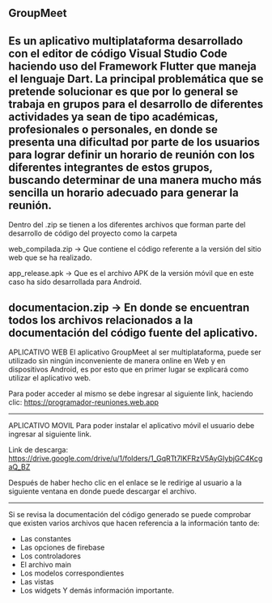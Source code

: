 GroupMeet
--------------------------------------------------------------------------------------------------------------
Es un aplicativo multiplataforma desarrollado con el editor de código Visual Studio Code haciendo uso del 
Framework Flutter que maneja el lenguaje Dart. La principal problemática que se pretende solucionar es que 
por lo general se trabaja en grupos para el desarrollo de diferentes actividades ya sean de tipo académicas, 
profesionales o personales, en donde se presenta una dificultad por parte de los usuarios para lograr definir 
un horario de reunión con los diferentes integrantes de estos grupos, buscando determinar de una manera mucho 
más sencilla un horario adecuado para generar la reunión.  
--------------------------------------------------------------------------------------------------------------
Dentro del .zip se tienen a los diferentes archivos que forman parte del desarrollo de código del
proyecto como la carpeta 

web_compilada.zip -> Que contiene el código referente a la versión del sitio web que se ha realizado. 

app_release.apk -> Que es el archivo APK de la versión móvil que en este caso ha sido desarrollada para 
Android. 

documentacion.zip -> En donde se encuentran todos los archivos relacionados a la documentación del código 
fuente del aplicativo. 
--------------------------------------------------------------------------------------------------------------
APLICATIVO WEB 
El aplicativo GroupMeet al ser multiplataforma, puede ser utilizado sin ningún inconveniente de manera online 
en Web y en dispositivos Android, es por esto que en primer lugar se explicará como utilizar el aplicativo web. 

Para poder acceder al mismo se debe ingresar al siguiente link, 
haciendo clic: https://programador-reuniones.web.app

--------------------------------------------------------------------------------------------------------------
APLICATIVO MOVIL 
Para poder instalar el aplicativo móvil el usuario debe ingresar al siguiente link.

Link de descarga: https://drive.google.com/drive/u/1/folders/1_GqRTt7lKFRzV5AyGIybjGC4KcgaQ_BZ 


Después de haber hecho clic en el enlace se le redirige al usuario a la siguiente ventana en donde puede 
descargar el archivo. 

--------------------------------------------------------------------------------------------------------------

Si se revisa la documentación del código generado se puede comprobar que existen varios archivos que hacen 
referencia a la información tanto de:
- Las constantes 
- Las opciones de firebase 
- Los controladores 
- El archivo main
- Los modelos correspondientes
- Las vistas
- Los widgets
Y demás información importante. 
